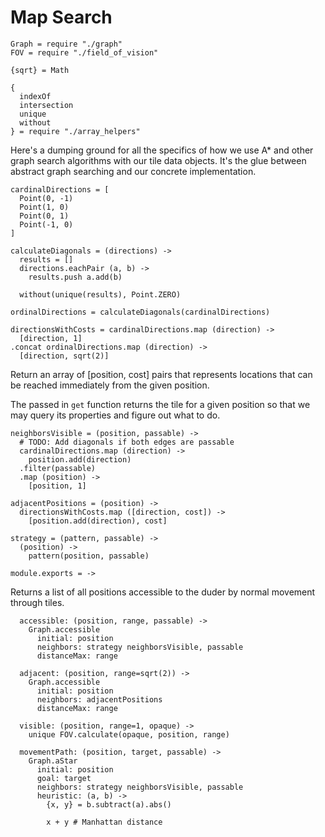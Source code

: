 Map Search
==========

    Graph = require "./graph"
    FOV = require "./field_of_vision"

    {sqrt} = Math

    {
      indexOf
      intersection
      unique
      without
    } = require "./array_helpers"

Here's a dumping ground for all the specifics of how we use A* and other graph
search algorithms with our tile data objects. It's the glue between
abstract graph searching and our concrete implementation.

    cardinalDirections = [
      Point(0, -1)
      Point(1, 0)
      Point(0, 1)
      Point(-1, 0)
    ]

    calculateDiagonals = (directions) ->
      results = []
      directions.eachPair (a, b) ->
        results.push a.add(b)

      without(unique(results), Point.ZERO)

    ordinalDirections = calculateDiagonals(cardinalDirections)

    directionsWithCosts = cardinalDirections.map (direction) ->
      [direction, 1]
    .concat ordinalDirections.map (direction) ->
      [direction, sqrt(2)]

Return an array of [position, cost] pairs that represents locations that can
be reached immediately from the given position.

The passed in `get` function returns the tile for a given position so that we
may query its properties and figure out what to do.

    neighborsVisible = (position, passable) ->
      # TODO: Add diagonals if both edges are passable
      cardinalDirections.map (direction) ->
        position.add(direction)
      .filter(passable)
      .map (position) ->
        [position, 1]

    adjacentPositions = (position) ->
      directionsWithCosts.map ([direction, cost]) ->
        [position.add(direction), cost]

    strategy = (pattern, passable) ->
      (position) ->
        pattern(position, passable)

    module.exports = ->

Returns a list of all positions accessible to the duder by normal movement
through tiles.

      accessible: (position, range, passable) ->
        Graph.accessible
          initial: position
          neighbors: strategy neighborsVisible, passable
          distanceMax: range

      adjacent: (position, range=sqrt(2)) ->
        Graph.accessible
          initial: position
          neighbors: adjacentPositions
          distanceMax: range

      visible: (position, range=1, opaque) ->
        unique FOV.calculate(opaque, position, range)

      movementPath: (position, target, passable) ->
        Graph.aStar
          initial: position
          goal: target
          neighbors: strategy neighborsVisible, passable
          heuristic: (a, b) ->
            {x, y} = b.subtract(a).abs()

            x + y # Manhattan distance
